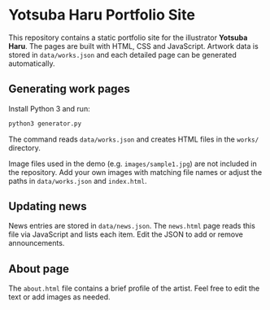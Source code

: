 # Yotsuba Haru Portfolio Site

This repository contains a static portfolio site for the illustrator **Yotsuba Haru**.  The pages are built with HTML, CSS and JavaScript.  Artwork data is stored in `data/works.json` and each detailed page can be generated automatically.

## Generating work pages

Install Python 3 and run:

```bash
python3 generator.py
```

The command reads `data/works.json` and creates HTML files in the `works/` directory.

Image files used in the demo (e.g. `images/sample1.jpg`) are not included in the
repository. Add your own images with matching file names or adjust the paths in
`data/works.json` and `index.html`.

## Updating news

News entries are stored in `data/news.json`. The `news.html` page reads this file via JavaScript and lists each item. Edit the JSON to add or remove announcements.

## About page

The `about.html` file contains a brief profile of the artist. Feel free to edit the text or add images as needed.
